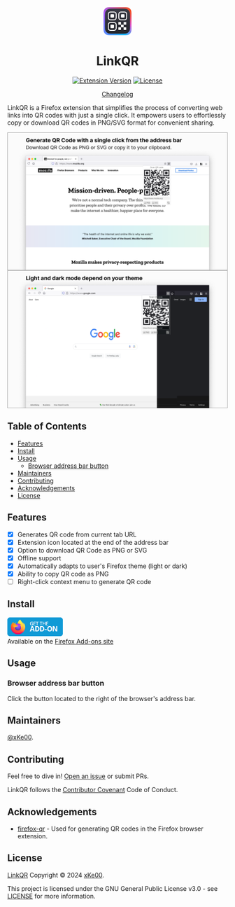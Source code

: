 <div align="center"> <!-- flex method does not work-->
    <img src="icons/ext-icon-64.png" alt="LinkQR icon">
    <h1>LinkQR</h1>
	
[![Extension Version](https://img.shields.io/badge/Version-0.8.0-blue)](https://github.com/xKe00/LinkQR/blob/main/manifest.json) [![License](https://img.shields.io/badge/License-GPL--3.0-blue.svg)](https://www.gnu.org/licenses/gpl-3.0.html)

[Changelog](./CHANGELOG.md)

</div>

LinkQR is a Firefox extension that simplifies the process of converting web links into QR codes with just a single click. It empowers users to effortlessly copy or download QR codes in PNG/SVG format for convenient sharing.

<div style="display: flex; flex-direction: column;">
    <img src="assets/presentation-1.png" alt="Presentation 1" style="width: 100%;">
    <img src="assets/presentation-2.png" alt="Presentation 2" style="width: 100%;">
</div>

## Table of Contents

- [Features](#features)
- [Install](#install)
- [Usage](#usage)
	- [Browser address bar button](#browser-address-bar-button)
- [Maintainers](#maintainers)
- [Contributing](#contributing)
- [Acknowledgements](#acknowledgements)
- [License](#license)

## Features

- [x] Generates QR code from current tab URL
- [x] Extension icon located at the end of the address bar
- [x] Option to download QR Code as PNG or SVG
- [x] Offline support
- [x] Automatically adapts to user's Firefox theme (light or dark)
- [x] Ability to copy QR code as PNG
- [ ] Right-click context menu to generate QR code

## Install

[![Get the add-on at the Firefox Add-ons site](assets/get-the-add-on.png)](https://addons.mozilla.org/)<br>
Available on the [Firefox Add-ons site](https://addons.mozilla.org/)


## Usage

### Browser address bar button

Click the button located to the right of the browser's address bar.

## Maintainers

[@xKe00](https://github.com/xKe00).

## Contributing

Feel free to dive in! [Open an issue](https://github.com/xKe00/LinkQR/issues/new) or submit PRs.

LinkQR follows the [Contributor Covenant](http://contributor-covenant.org/version/1/3/0/) Code of Conduct.

## Acknowledgements

 * [firefox-qr](https://github.com/pudymody/firefox-qr?tab=readme-ov-file#about-the-project) - Used for generating QR codes in the Firefox browser extension.

## License

[LinkQR](https://github.com/xKe00/LinkQR) Copyright &#169; 2024 [xKe00](https://github.com/xKe00).

This project is licensed under the GNU General Public License v3.0 - see [LICENSE](LICENSE) for more information.
